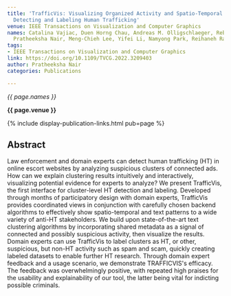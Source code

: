 ```yaml
---
title: 'TrafficVis: Visualizing Organized Activity and Spatio-Temporal Patterns for
  Detecting and Labeling Human Trafficking'
venue: IEEE Transactions on Visualization and Computer Graphics
names: Catalina Vajiac, Duen Horng Chau, Andreas M. Olligschlaeger, Rebecca Mackenzie,
  Pratheeksha Nair, Meng-Chieh Lee, Yifei Li, Namyong Park, Reihaneh Rabbany, C. Faloutsos
tags:
- IEEE Transactions on Visualization and Computer Graphics
link: https://doi.org/10.1109/TVCG.2022.3209403
author: Pratheeksha Nair
categories: Publications

---
```


*{{ page.names }}*

**{{ page.venue }}**

{% include display-publication-links.html pub=page %}

## Abstract

Law enforcement and domain experts can detect human trafficking (HT) in online escort websites by analyzing suspicious clusters of connected ads. How can we explain clustering results intuitively and interactively, visualizing potential evidence for experts to analyze? We present TrafficVis, the first interface for cluster-level HT detection and labeling. Developed through months of participatory design with domain experts, TrafficVis provides coordinated views in conjunction with carefully chosen backend algorithms to effectively show spatio-temporal and text patterns to a wide variety of anti-HT stakeholders. We build upon state-of-the-art text clustering algorithms by incorporating shared metadata as a signal of connected and possibly suspicious activity, then visualize the results. Domain experts can use TrafficVis to label clusters as HT, or other, suspicious, but non-HT activity such as spam and scam, quickly creating labeled datasets to enable further HT research. Through domain expert feedback and a usage scenario, we demonstrate TRAFFICVIS's efficacy. The feedback was overwhelmingly positive, with repeated high praises for the usability and explainability of our tool, the latter being vital for indicting possible criminals.